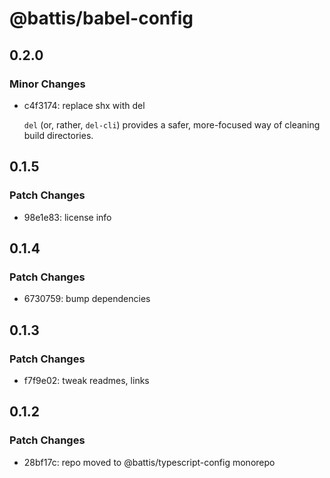 # @battis/babel-config

## 0.2.0

### Minor Changes

- c4f3174: replace shx with del

  `del` (or, rather, `del-cli`) provides a safer, more-focused way of cleaning build directories.

## 0.1.5

### Patch Changes

- 98e1e83: license info

## 0.1.4

### Patch Changes

- 6730759: bump dependencies

## 0.1.3

### Patch Changes

- f7f9e02: tweak readmes, links

## 0.1.2

### Patch Changes

- 28bf17c: repo moved to @battis/typescript-config monorepo
